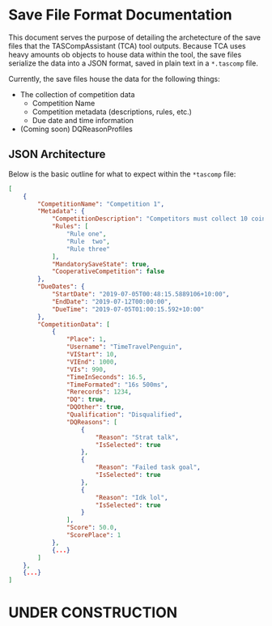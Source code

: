 # Save File Format Documentation
This document serves the purpose of detailing the archetecture of the save files that the TASCompAssistant (TCA) tool outputs.
Because TCA uses heavy amounts ob objects to house data within the tool, the save files serialize the data into a JSON format, saved in plain text in a `*.tascomp` file.

Currently, the save files house the data for the following things:
* The collection of competition data
    - Competition Name
    - Competition metadata (descriptions, rules, etc.)
    - Due date and time information
* (Coming soon) DQReasonProfiles

## JSON Architecture
Below is the basic outline for what to expect within the `*tascomp` file:
```JSON
[
    {
        "CompetitionName": "Competition 1",
        "Metadata": {
            "CompetitionDescription": "Competitors must collect 10 coins and then kill 2 enemies",
            "Rules": [
				"Rule one",
                "Rule  two",
                "Rule three"
			],
			"MandatorySaveState": true,
			"CooperativeCompetition": false
        },
        "DueDates": {
            "StartDate": "2019-07-05T00:48:15.5889106+10:00",
            "EndDate": "2019-07-12T00:00:00",
            "DueTime": "2019-07-05T01:00:15.592+10:00"
        },
        "CompetitionData": [
			{
				"Place": 1,
				"Username": "TimeTravelPenguin",
				"VIStart": 10,
				"VIEnd": 1000,
				"VIs": 990,
				"TimeInSeconds": 16.5,
				"TimeFormated": "16s 500ms",
				"Rerecords": 1234,
				"DQ": true,
				"DQOther": true,
				"Qualification": "Disqualified",
				"DQReasons": [
					{
						"Reason": "Strat talk",
						"IsSelected": true
					},
					{
						"Reason": "Failed task goal",
						"IsSelected": true
					},
					{
						"Reason": "Idk lol",
						"IsSelected": true
					}
				],
				"Score": 50.0,
				"ScorePlace": 1
			},
            {...}
		]
    },
    {...}
]
```

# UNDER CONSTRUCTION
